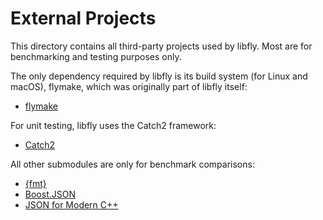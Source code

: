 # External Projects

This directory contains all third-party projects used by libfly. Most are for benchmarking and
testing purposes only.

The only dependency required by libfly is its build system (for Linux and macOS), flymake, which was
originally part of libfly itself:

* [flymake](https://github.com/trflynn89/flymake)

For unit testing, libfly uses the Catch2 framework:

* [Catch2](https://github.com/catchorg/Catch2)

All other submodules are only for benchmark comparisons:

* [{fmt}](https://github.com/fmtlib/fmt)
* [Boost.JSON](https://github.com/boostorg/json)
* [JSON for Modern C++](https://github.com/nlohmann/json)
